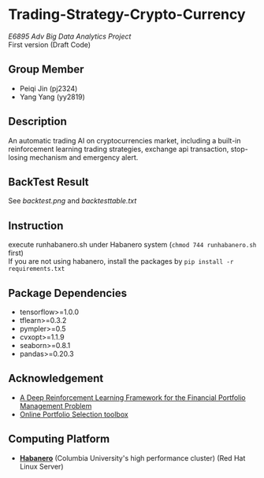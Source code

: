 # Trading-Strategy-Crypto-Currency 
_E6895 Adv Big Data Analytics Project_  
First version (Draft Code)

## Group Member
* Peiqi Jin (pj2324)  
* Yang Yang (yy2819)  

## Description
An automatic trading AI on cryptocurrencies market, including a built-in reinforcement learning trading strategies, exchange api transaction, stop-losing mechanism and emergency alert.

## BackTest Result
See _backtest.png_ and _backtesttable.txt_

## Instruction
execute runhabanero.sh under Habanero system (`chmod 744 runhabanero.sh` first)  
If you are not using habanero, install the packages by `pip install -r requirements.txt`


## Package Dependencies
* tensorflow>=1.0.0
* tflearn>=0.3.2
* pympler>=0.5
* cvxopt>=1.1.9
* seaborn>=0.8.1
* pandas>=0.20.3

## Acknowledgement
* [A Deep Reinforcement Learning Framework for the Financial Portfolio Management Problem](https://github.com/ZhengyaoJiang/PGPortfolio)
* [Online Portfolio Selection toolbox](https://github.com/OLPS/OLPS)
## Computing Platform
* __[Habanero](https://cuit.columbia.edu/shared-research-computing-facility)__ (Columbia University's high performance cluster) (Red Hat Linux Server)
